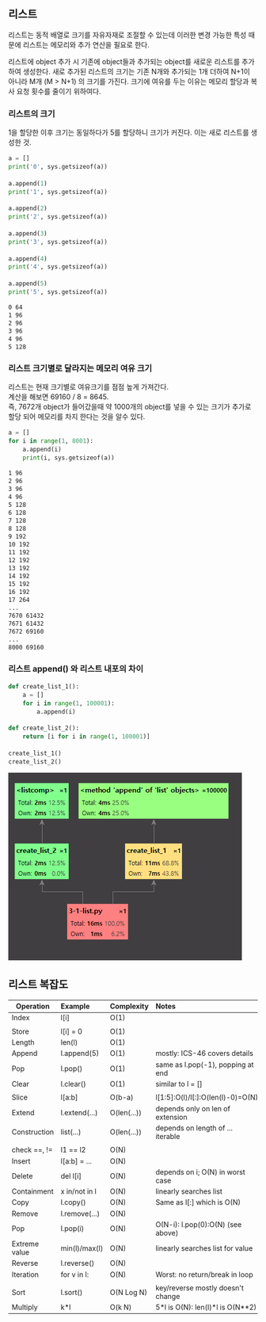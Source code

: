 ## 리스트
리스트는 동적 배열로 크기를 자유자재로 조절할 수 있는데
이러한 변경 가능한 특성 때문에 리스트는 메모리와 추가 연산을 필요로 한다.

리스트에 object 추가 시 기존에 object들과 추가되는 object를 새로운 리스트를 추가하여
생성한다. 새로 추가된 리스트의 크기는 기존 N개와 추가되는 1개 더하여 N+1이 아니라 M개
(M > N+1) 의 크기를 가진다. 크기에 여유를 두는 이유는 메모리 할당과 복사 요청 횟수를 줄이기 위하여다.

### 리스트의 크기 
1을 할당한 이후 크기는 동일하다가 5를 할당하니 크기가 커진다. 이는 새로 리스트를 생성한 것.
```python
a = []
print('0', sys.getsizeof(a))

a.append(1)
print('1', sys.getsizeof(a))

a.append(2)
print('2', sys.getsizeof(a))

a.append(3)
print('3', sys.getsizeof(a))

a.append(4)
print('4', sys.getsizeof(a))

a.append(5)
print('5', sys.getsizeof(a))
``` 
```shell script
0 64
1 96
2 96
3 96
4 96
5 128
```
### 리스트 크기별로 달라지는 메모리 여유 크기 
리스트는 현재 크기별로 여유크기를 점점 높게 가져간다.  
계산을 해보면 69160 / 8 = 8645.   
즉, 7672개 object가 들어갔을때 약 1000개의 object를 넣을 수 있는 크기가
추가로 할당 되어 메모리를 차지 한다는 것을 알수 있다. 
```python
a = []
for i in range(1, 8001):
    a.append(i)
    print(i, sys.getsizeof(a))
```
```
1 96
2 96
3 96
4 96
5 128
6 128
7 128
8 128
9 192
10 192
11 192
12 192
13 192
14 192
15 192
16 192
17 264
...
7670 61432
7671 61432
7672 69160
...
8000 69160
```

### 리스트 append() 와 리스트 내포의 차이
```python
def create_list_1():
    a = []
    for i in range(1, 100001):
        a.append(i)

def create_list_2():
    return [i for i in range(1, 100001)]

create_list_1()
create_list_2()
```
![3-1](https://github.com/sanggi-wjg/my_study/blob/main/High-Performance-Python/data/3-1.png?raw=true)

## 리스트 복잡도 
|Operation|Example|Complexity|Notes|  
|----|:----|:----|:----|
|Index         | l[i]         | O(1)	     |
| | | |
|Store         | l[i] = 0     | O(1)	     |
|Length        | len(l)       | O(1)	     |
|Append        | l.append(5)  | O(1)	     | mostly: ICS-46 covers details
|Pop	      | l.pop()      | O(1)	     | same as l.pop(-1), popping at end
|Clear         | l.clear()    | O(1)	     | similar to l = []
| | | |
|Slice         | l[a:b]       | O(b-a)	     | l[1:5]:O(l)/l[:]:O(len(l)-0)=O(N)
|Extend        | l.extend(...)| O(len(...))   | depends only on len of extension
|Construction  | list(...)    | O(len(...))   | depends on length of ... iterable
| | | |
|check ==, !=  | l1 == l2     | O(N)          |
|Insert        | l[a:b] = ... | O(N)	     | 
|Delete        | del l[i]     | O(N)	     | depends on i; O(N) in worst case
|Containment   | x in/not in l| O(N)	     | linearly searches list 
|Copy          | l.copy()     | O(N)	     | Same as l[:] which is O(N)
|Remove        | l.remove(...)| O(N)	     | 
|Pop	      | l.pop(i)     | O(N)	     | O(N-i): l.pop(0):O(N) (see above)
|Extreme value | min(l)/max(l)| O(N)	     | linearly searches list for value
|Reverse	      | l.reverse()  | O(N)	     |
|Iteration     | for v in l:  | O(N)          | Worst: no return/break in loop
| | | |
|Sort          | l.sort()     | O(N Log N)    | key/reverse mostly doesn't change
|Multiply      | k*l          | O(k N)        | 5*l is O(N): len(l)*l is O(N**2)
